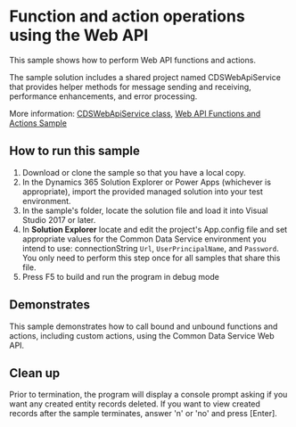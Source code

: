 ﻿# Function and action operations using the Web API

This sample shows how to perform Web API functions and actions. 

The sample solution includes a shared project named CDSWebApiService that provides helper methods for message sending and receiving, performance enhancements, and error processing.

More information: [CDSWebApiService class](https://docs.microsoft.com/powerapps/developer/common-data-service/webapi/samples/cdswebapiservice), [Web API Functions and Actions Sample](https://docs.microsoft.com/powerapps/developer/common-data-service/webapi/samples/functions-actions-csharp)

## How to run this sample

1. Download or clone the sample so that you have a local copy.
1. In the Dynamics 365 Solution Explorer or Power Apps (whichever is appropriate), import the provided managed solution into your test environment.
1. In the sample's folder, locate the solution file and load it into Visual Studio 2017 or later.
1. In **Solution Explorer** locate and edit the project's App.config file and set appropriate values for the Common Data Service environment you intend to use: connectionString `Url`, `UserPrincipalName`, and `Password`. You only need to perform this step once for all samples that share this file.
1. Press F5 to build and run the program in debug mode

## Demonstrates

This sample demonstrates how to call bound and unbound functions and actions, including custom actions, using the Common Data Service Web API.

## Clean up

Prior to termination, the program will display a console prompt asking if you want any created entity records deleted. If you want to view created records after the sample terminates, answer 'n' or 'no' and press \[Enter\].
